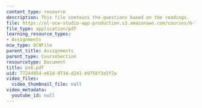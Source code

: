 ```yaml
---
content_type: resource
description: This file contains the questions based on the readings.
file: https://ol-ocw-studio-app-production.s3.amazonaws.com/courses/6-763-applied-superconductivity-fall-2005/77244954e61d9734d241b9758f3a5f2a_ps6.pdf
file_type: application/pdf
learning_resource_types:
- Assignments
ocw_type: OCWFile
parent_title: Assignments
parent_type: CourseSection
resourcetype: Document
title: ps6.pdf
uid: 77244954-e61d-9734-d241-b9758f3a5f2a
video_files:
  video_thumbnail_file: null
video_metadata:
  youtube_id: null
---
```

